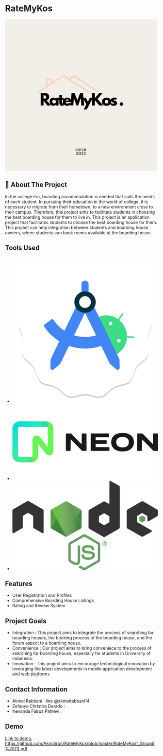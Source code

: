 # RateMyKos
![Project Logo](https://github.com/Akmalrbn/RateMyKos/blob/master/RateMyKos_logo.png) 

## 🌟 About The Project
In the college era, boarding accommodation is needed that suits the needs of each student. In pursuing their education in the world of college, it is necessary to migrate from their hometown, to a new environment close to their campus. Therefore, this project aims to facilitate students in choosing the best boarding house for them to live in. This project is an application project that facilitates students to choose the best boarding house for them. This project can help integration between students and boarding house owners, where students can book rooms available at the boarding house.

## Tools Used
- ![Android Studio](https://github.com/Akmalrbn/RateMyKos/blob/master/android_logo.png)
- ![NeonDB](https://github.com/Akmalrbn/RateMyKos/blob/master/neon_logo.png)
- ![Nodejs](https://github.com/Akmalrbn/RateMyKos/blob/master/nodejs_logo.png)

## Features
- User Registration and Profiles
- Comprehensive Boarding House Listings
- Rating and Review System

## Project Goals
- Integration :
  This project aims to integrate the process of searching for boarding houses, the booking process of the boarding house, and the forum aspect to a boarding house.
- Convenience :
  Our project aims to bring conveniece to the process of searching for boarding house, especially for students in University of Indonesia.
- Innovation :
  This project aims to encourage technological innovation by leveraging the latest developments in mobile application development and web platforms. 

## Contact Information
- Akmal Rabbani : line @akmalrabbani14
- Zefanya Christira Deardo :
- Nevanda Fairuz Pahlevi : 
  
## Demo
[Link to demo.
](https://github.com/Akmalrbn/RateMyKos/blob/master/RateMyKost_Group9%20(1).pdf)https://github.com/Akmalrbn/RateMyKos/blob/master/RateMyKost_Group9%20(1).pdf
